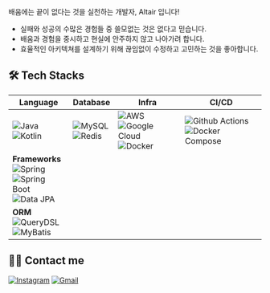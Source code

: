 <p>배움에는 끝이 없다는 것을 실천하는 개발자, Altair 입니다!</p>

- 실패와 성공의 수많은 경험들 중 쓸모없는 것은 없다고 믿습니다.
- 배움과 경험을 중시하고 현실에 안주하지 않고 나아가려 합니다.
- 효율적인 아키텍쳐를 설계하기 위해 끊임없이 수정하고 고민하는 것을 좋아합니다.

## 🛠 Tech Stacks
| Language | Database | Infra | CI/CD |
|----------|----------|-------|-------|
| ![Java](https://img.shields.io/badge/Java-007396?style=flat&logo=java&logoColor=white) <br> ![Kotlin](https://img.shields.io/badge/Kotlin-0095D5?style=flat&logo=kotlin&logoColor=white) | ![MySQL](https://img.shields.io/badge/MySQL-4479A1?style=flat&logo=mysql&logoColor=white) <br> ![Redis](https://img.shields.io/badge/Redis-DC382D?style=flat&logo=redis&logoColor=white) | ![AWS](https://img.shields.io/badge/AWS-232F3E?style=flat&logo=amazon-aws&logoColor=white) <br> ![Google Cloud](https://img.shields.io/badge/Google%20Cloud-4285F4?style=flat&logo=google-cloud&logoColor=white) <br> ![Docker](https://img.shields.io/badge/Docker-2496ED?style=flat&logo=docker&logoColor=white) | ![Github Actions](https://img.shields.io/badge/Github%20Actions-2088FF?style=flat&logo=github-actions&logoColor=white) <br> ![Docker Compose](https://img.shields.io/badge/Docker%20Compose-2496ED?style=flat&logo=docker&logoColor=white) |
| **Frameworks** <br> ![Spring](https://img.shields.io/badge/Spring-6DB33F?style=flat&logo=spring&logoColor=white) <br> ![Spring Boot](https://img.shields.io/badge/Spring%20Boot-6DB33F?style=flat&logo=spring-boot&logoColor=white) <br> ![Data JPA](https://img.shields.io/badge/JPA-007396?style=flat&logo=hibernate&logoColor=white) | | | |
| **ORM** <br> ![QueryDSL](https://img.shields.io/badge/QueryDSL-009688?style=flat) <br> ![MyBatis](https://img.shields.io/badge/MyBatis-0052CC?style=flat) | | | |


## 👩‍💻 Contact me

[![Instagram](https://img.shields.io/badge/Instagram-E4405F?style=flat&logo=instagram&logoColor=white)](https://instagram.com/tx_.hxn)
[![Gmail](https://img.shields.io/badge/Gmail-EA4335?style=flat&logo=gmail&logoColor=white)](mailto:th053880@gmail.com)
